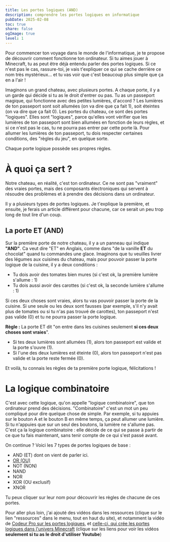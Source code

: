 ```yaml
---
title: Les portes logiques (AND)
description: comprendre les portes logiques en informatique
pubDate: 2025-02-08
toc: true
share: false
ogImage: true
level: 1
---
```


Pour commencer ton voyage dans le monde de l'informatique, je te propose de découvrir comment fonctionne ton ordinateur. Si tu aimes jouer à Minecraft, tu as peut être déjà entendu parler des portes logiques. Si ce n'est pas le cas, rassure-toi, je vais t'expliquer ce qui se cache derrière ce nom très mystérieux... et tu vas voir que c'est beaucoup plus simple que ça en a l'air !

Imaginons un grand chateau, avec plusieurs portes. A chaque porte, il y a un garde qui décide si tu as le droit d'entrer ou pas. Tu as un passeport magique, qui fonctionne avec des petites lumières, d'accord ? Les lumières de ton passeport sont soit allumées (on va dire que ça fait 1), soit éteintes (on va dire que ça fait 0). Les portes du chateau, ce sont des portes "logiques". Elles sont "logiques", parce qu'elles vont vérifier que les lumières de ton passeport sont bien allumées en fonction de leurs règles, et si ce n'est pas le cas, tu ne pourra pas entrer par cette porte là. Pour allumer les lumières de ton passeport, tu dois respecter certaines conditions, des "règles du jeu", en quelque sorte.

Chaque porte logique possède ses propres règles.


# À quoi ça sert ?

Notre chateau, en réalité, c'est ton ordinateur. Ce ne sont pas "vraiment" des vraies portes, mais des composants électroniques qui servent à résoudre des problèmes et à prendre des décisions dans un ordinateur.

Il y a plusieurs types de portes logiques. Je t'explique la première, et ensuite, je ferais un article différent pour chacune, car ce serait un peu trop long de tout lire d'un coup.

## La porte ET (AND)

Sur la première porte de notre chateau, il y a un panneau qui indique **"AND"**. Ca veut dire "ET" en Anglais, comme dans "de la vanille **ET** du chocolat" quand tu commandes une glace. Imaginons que tu veuilles livrer des légumes aux cuisines du chateau, mais pour pouvoir passer la porte logique de la cuisine, il y a deux conditions :

- Tu dois avoir des tomates bien mures (si c'est ok, la première lumière s'allume : 1)
- Tu dois aussi avoir des carottes (si c'est ok, la seconde lumière s'allume : 1)

Si ces deux choses sont vraies, alors tu vas pouvoir passer la porte de la cuisine.
Si une seule ou les deux sont fausses (par exemple, s'il n'y avait plus de tomates ou si tu n'as pas trouvé de carottes), ton passeport n'est pas valide (0) et tu ne pourra passer la porte logique.

**Règle :** La porte ET dit "on entre dans les cuisines seulement **si ces deux choses sont vraies**".

- Si tes deux lumières sont allumées (1), alors ton passeport est valide et la porte s'ouvre (1).
- Si l'une des deux lumières est éteinte (0), alors ton passeport n'est pas valide et la porte reste fermée (0).

Et voilà, tu connais les règles de ta première porte logique, félicitations !

# La logique combinatoire

C'est avec cette logique, qu'on appelle "logique combinatoire", que ton ordinateur prend des décisions. "Combinatoire" c'est un mot un peu compliqué pour dire quelque chose de simple. Par exemple, si tu appuies sur le bouton A et le bouton B en même temps, ça peut allumer une lumière. Si tu n'appuies que sur un seul des boutons, la lumière ne s'allume pas. C'est ça la logique combinatoire : elle décide de ce qui se passe à partir de ce que tu fais maintenant, sans tenir compte de ce qui s'est passé avant. 

On continue ? Voici les 7 types de portes logiques de base :
- AND (ET) dont on vient de parler ici.
- [OR (OU)](/blog/porte-logique-or)
- NOT (NON)
- NAND
- NOR
- XOR (OU exclusif)
- XNOR

Tu peux cliquer sur leur nom pour découvrir les règles de chacune de ces portes.

Pour aller plus loin, j'ai ajouté des vidéos dans les ressources (clique sur le lien "ressources" dans le menu, tout en haut du site), et notamment la vidéo de [Codeur Pro sur les portes logiques](https://www.youtube.com/watch?v=iTH39L2d7bg&list=PLLBWkn1N0gl7Bl20PnPx0unIsogGAb9TG&index=5), et [celle-ci, qui crée les portes logiques dans l'univers Minecraft](https://www.youtube.com/watch?v=Hr-RAeyppt0) (clique sur les liens pour voir les vidéos **seulement si tu as le droit d'utiliser Youtube**)